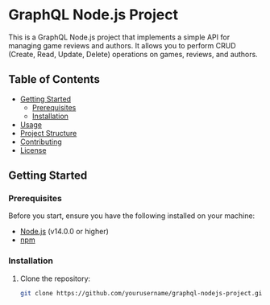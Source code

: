# GraphQL Node.js Project

This is a GraphQL Node.js project that implements a simple API for managing game reviews and authors. It allows you to perform CRUD (Create, Read, Update, Delete) operations on games, reviews, and authors.

## Table of Contents

- [Getting Started](#getting-started)
  - [Prerequisites](#prerequisites)
  - [Installation](#installation)
- [Usage](#usage)
- [Project Structure](#project-structure)
- [Contributing](#contributing)
- [License](#license)

## Getting Started

### Prerequisites

Before you start, ensure you have the following installed on your machine:

- [Node.js](https://nodejs.org/) (v14.0.0 or higher)
- [npm](https://www.npmjs.com/)

### Installation

1. Clone the repository:

   ```bash
   git clone https://github.com/yourusername/graphql-nodejs-project.git
